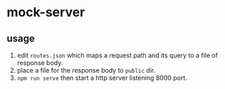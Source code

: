 # mock-server

## usage

1. edit `routes.json` which maps a request path and its query to a file of response body.
1. place a file for the response body to `public` dir.
1. `npm run serve` then start a http server listening 8000 port.

